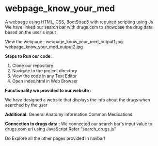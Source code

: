 # webpage_know_your_med
A webpage using HTML, CSS, BootStrap5 with required scripting using Js
We have linked our search bar with drugs.com to showcase the drug data based on the user's input

View the webpage : 
webpage_know_your_med_output1.jpg
webpage_know_your_med_output2.jpg

**Steps to Run our code:** 
1. Clone our repository
3. Navigate to the project directory
4. View the code in any Text Editor 
5. Open index.html in Web Browser

**Functionality we provided to our website :**

We have designed a website that displays the info about the drugs when searched by the user

**Additional:**
  General Anatomy information
  Common Medications
  
**Connection to drugs data :** 
We connected our search bar's input value to drugs.com url using JavaScript
Refer "search_drugs.js"


Do Explore all the other pages provided in navbar!

